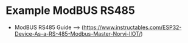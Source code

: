 # Example ModBUS RS485

- ModBUS RS485 Guide --> (https://www.instructables.com/ESP32-Device-As-a-RS-485-Modbus-Master-Norvi-IIOT/)